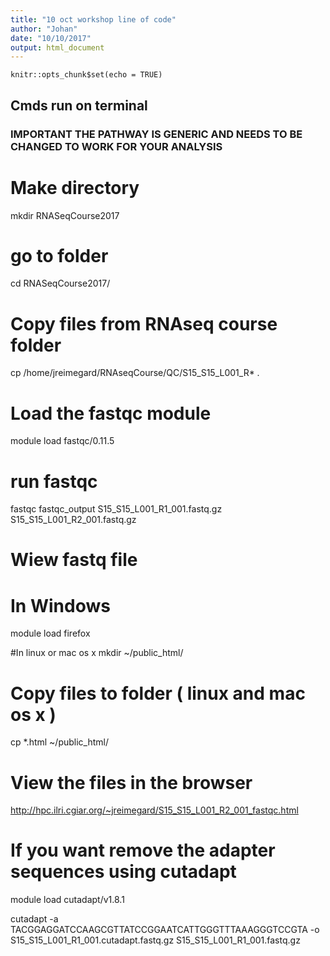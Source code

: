 ```yaml
---
title: "10 oct workshop line of code"
author: "Johan"
date: "10/10/2017"
output: html_document
---
```


```{r setup, include=FALSE}
knitr::opts_chunk$set(echo = TRUE)
```

## Cmds run on terminal



### IMPORTANT THE PATHWAY IS GENERIC AND NEEDS TO BE CHANGED TO WORK FOR YOUR ANALYSIS
  # Make directory 
  
  mkdir RNASeqCourse2017
  
  # go to folder 
  cd RNASeqCourse2017/

  # Copy files from RNAseq course folder
  cp /home/jreimegard/RNAseqCourse/QC/S15_S15_L001_R* .

  
  # Load the fastqc module
  module load fastqc/0.11.5
  
  # run fastqc
  fastqc  fastqc_output S15_S15_L001_R1_001.fastq.gz S15_S15_L001_R2_001.fastq.gz  

  # Wiew fastq file
  # In Windows 
  module load firefox
  
  #In linux or mac os x 
  mkdir ~/public_html/
  
  # Copy files to folder ( linux and mac os x )
  cp *.html ~/public_html/

  # View the files in the browser
  http://hpc.ilri.cgiar.org/~jreimegard/S15_S15_L001_R2_001_fastqc.html
  
  # If you want remove the adapter sequences using cutadapt
  
  module load cutadapt/v1.8.1 
  
  cutadapt -a TACGGAGGATCCAAGCGTTATCCGGAATCATTGGGTTTAAAGGGTCCGTA -o S15_S15_L001_R1_001.cutadapt.fastq.gz S15_S15_L001_R1_001.fastq.gz 



